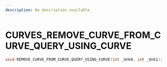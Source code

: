 ```yaml
---
description: No description available 
---
```


# CURVES\_REMOVE_CURVE_FROM_CURVE_QUERY_USING_CURVE

```cpp
void REMOVE_CURVE_FROM_CURVE_QUERY_USING_CURVE(int _Unk0, int _Unk1);
```